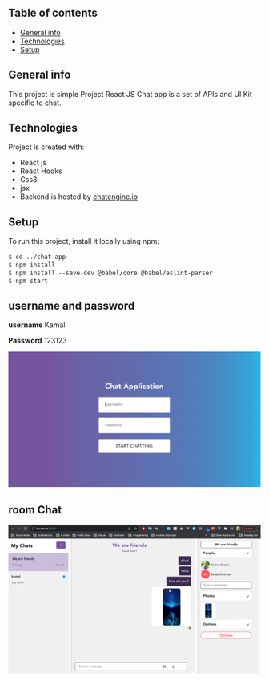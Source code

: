 



## Table of contents
* [General info](#general-info)
* [Technologies](#technologies)
* [Setup](#setup)

## General info
This project is simple Project React JS Chat app is a set of APIs and UI Kit specific to chat.
## Technologies
Project is created with:
* React js
* React Hooks
* Css3
* jsx
* Backend is hosted by [chatengine.io](https://chatengine.io )

	
## Setup
To run this project, install it locally using npm:

```
$ cd ../chat-app
$ npm install
$ npm install --save-dev @babel/core @babel/eslint-parser
$ npm start
```

## username and password

**username**   Kamal

**Password**   123123

![Run](https://github.com/KamalEssam/chat-app/blob/main/src/images/chat.png)

## room Chat

![Run](https://github.com/KamalEssam/chat-app/blob/main/src/images/login.png)

